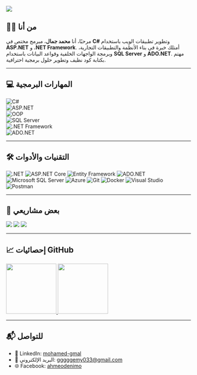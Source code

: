 [![](https://github.com/اسم-مستخدمك/اسم-المستودع/raw/main/mohamed_gamal_banner.gif)](https://github.com/MohamedGamalDev)

## 👨‍💻 من أنا

مرحبًا، أنا **محمد جمال**، مبرمج مختص في **C#** وتطوير تطبيقات الويب باستخدام **ASP.NET** و **.NET Framework**. أمتلك خبرة في بناء الأنظمة والتطبيقات التجارية، وبرمجة الواجهات الخلفية وقواعد البيانات باستخدام **SQL Server** و **ADO.NET**. مهتم بكتابة كود نظيف وتطوير حلول برمجية احترافية.

---

## 💻 المهارات البرمجية

![C#](https://img.shields.io/badge/-C%23-000?&logo=c-sharp&logoColor=239120)  
![ASP.NET](https://img.shields.io/badge/-ASP.NET-000?&logo=dotnet)  
![OOP](https://img.shields.io/badge/-OOP-000?&logo=code)  
![SQL Server](https://img.shields.io/badge/-SQL%20Server-000?&logo=microsoft-sql-server)  
![.NET Framework](https://img.shields.io/badge/-.NET%20Framework-000?&logo=dotnet)  
![ADO.NET](https://img.shields.io/badge/-ADO.NET-000?&logo=data)

---

## 🛠️ التقنيات والأدوات

![.NET](https://img.shields.io/badge/-.NET-000?&logo=dotnet&logoColor=512BD4)
![ASP.NET Core](https://img.shields.io/badge/-ASP.NET%20Core-000?&logo=dotnet)
![Entity Framework](https://img.shields.io/badge/-Entity%20Framework-000?&logo=Microsoft-SQL-Server)
![ADO.NET](https://img.shields.io/badge/-ADO.NET-000?&logo=data)
![Microsoft SQL Server](https://img.shields.io/badge/-SQL%20Server-000?&logo=microsoft-sql-server)
![Azure](https://img.shields.io/badge/-Azure-000?&logo=Microsoft-Azure&logoColor=0078D4)
![Git](https://img.shields.io/badge/-Git-000?&logo=Git)
![Docker](https://img.shields.io/badge/-Docker-000?&logo=Docker)
![Visual Studio](https://img.shields.io/badge/-Visual%20Studio-000?&logo=visual-studio&logoColor=5C2D91)
![Postman](https://img.shields.io/badge/-Postman-000?&logo=postman)

---

## 📂 بعض مشاريعي

[![](https://img.shields.io/badge/-🔐%20نظام%20تسجيل%20ودخول%20المستخدمين-000)](https://github.com/MohamedGamalDev/UserAuth)
[![](https://img.shields.io/badge/-📊%20لوحة%20تحكم%20للمبيعات%20API-000)](https://github.com/MohamedGamalDev/SalesDashboardAPI)
[![](https://img.shields.io/badge/-🧾%20تطبيق%20إنشاء%20فواتير-000)](https://github.com/MohamedGamalDev/InvoiceApp)

---

## 📈 إحصائيات GitHub

<a href="https://github.com/MohamedGamalDev">
  <img height="137px" src="https://github-readme-stats.vercel.app/api?username=MohamedGamalDev&hide_title=true&hide_border=true&show_icons=true&include_all_commits=true&count_private=true&theme=graywhite" />
  <img height="137px" src="https://github-readme-stats.vercel.app/api/top-langs/?username=MohamedGamalDev&hide_title=true&hide_border=true&layout=compact&theme=graywhite" />
</a>

---

## 📬 للتواصل

- 💼 LinkedIn: [mohamed-gmal](https://www.linkedin.com/in/mohamed-gmal-bba59733b/)
- 📧 البريد الإلكتروني: [gggggemy033@gmail.com](mailto:gggggemy033@gmail.com)
- 🌐 Facebook: [ahmeodenimo](https://www.facebook.com/ahmeodenimo)
